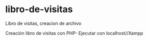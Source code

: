 # libro-de-visitas
Libro de visitas, creacion de archivo

Creación libro de visitas con PHP- 
Ejecutar con localhost//Xampp
